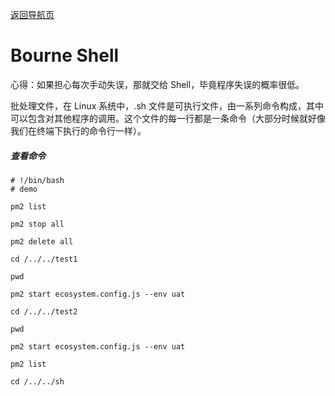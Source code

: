 [返回导航页](https://cqzhen.github.io/blog.html "导航页面")

# Bourne Shell

心得：如果担心每次手动失误，那就交给 Shell，毕竟程序失误的概率很低。

批处理文件，在 Linux 系统中，.sh 文件是可执行文件，由一系列命令构成，其中可以包含对其他程序的调用。这个文件的每一行都是一条命令（大部分时候就好像我们在终端下执行的命令行一样）。

##### 查看命令

```
# !/bin/bash
# demo

pm2 list

pm2 stop all

pm2 delete all

cd /../../test1

pwd

pm2 start ecosystem.config.js --env uat

cd /../../test2

pwd

pm2 start ecosystem.config.js --env uat

pm2 list

cd /../../sh

```

